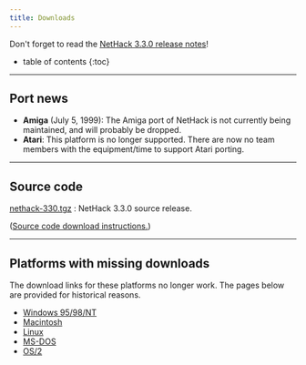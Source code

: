 ```yaml
---
title: Downloads
---
```

Don't forget to read the [NetHack 3.3.0 release notes](release.html)!

* table of contents
{:toc}

---

## Port news

* **Amiga** (July 5, 1999): The Amiga port of NetHack is not currently being maintained, and will probably be dropped.
* **Atari**: This platform is no longer supported.  There are now no team members with the equipment/time to support Atari porting.

---

## Source code

[nethack-330.tgz](http://sourceforge.net/projects/nethack/files/nethack/3.3.0/nethack-330.tgz/download)
: NetHack 3.3.0 source release.

([Source code download instructions.](download-src.html))

---

## Platforms with missing downloads

The download links for these platforms no longer work.  The pages below are provided for historical reasons.

* [Windows 95/98/NT](ports/download-win.html)
* [Macintosh](ports/download-mac.html)
* [Linux](ports/download-linux.html)
* [MS-DOS](ports/download-msdos.html)
* [OS/2](ports/download-os2.html)
